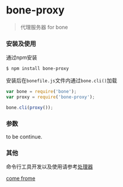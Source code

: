 # bone-proxy
> 代理服务器 for bone

### 安装及使用

通过npm安装

```sh
$ npm install bone-proxy 
```

安装后在`bonefile.js`文件内通过`bone.cli()`加载

```js
var bone = require('bone');
var proxy = require('bone-proxy');

bone.cli(proxy());
```

### 参数

to be continue.

### 其他

命令行工具开发以及使用请参考[处理器](https://github.com/wyicwx/bone-cli)

[come frome](https://github.com/stauren/macFiddler)
